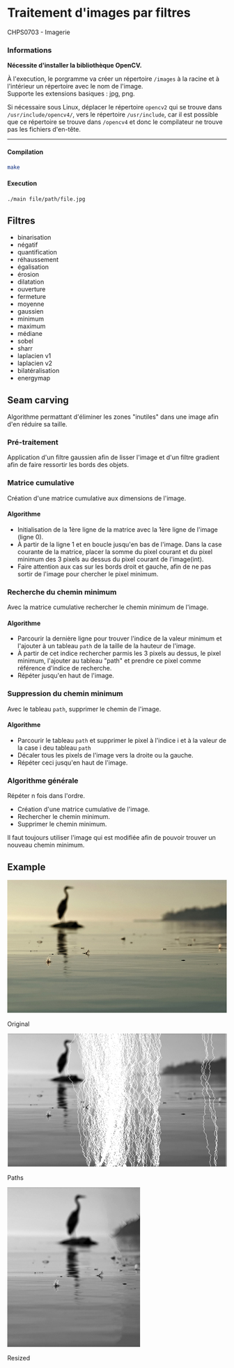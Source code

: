 # Traitement d'images par filtres
CHPS0703 - Imagerie 

### Informations
**Nécessite d'installer la bibliothèque OpenCV.**

À l'execution, le porgramme va créer un répertoire `/images` à la racine et à l'intérieur un répertoire avec le nom de l'image. <br>
Supporte les extensions basiques : jpg, png.

Si nécessaire sous Linux, déplacer le répertoire `opencv2` qui se trouve dans `/usr/include/opencv4/`, vers le répertoire `/usr/include`, car il est possible que ce répertoire se trouve dans `/opencv4` et donc le compilateur ne trouve pas les fichiers d'en-tête.

---------------
#### Compilation
```sh
make
```

#### Execution
```sh
./main file/path/file.jpg
```

## Filtres
- binarisation
- négatif
- quantification
- réhaussement
- égalisation
- érosion
- dilatation
- ouverture
- fermeture
- moyenne
- gaussien
- minimum
- maximum
- médiane
- sobel
- sharr
- laplacien v1
- laplacien v2
- bilatéralisation
- energymap

## Seam carving
Algorithme permattant d'éliminer les zones "inutiles" dans une image afin d'en réduire sa taille.

### Pré-traitement
Application d'un filtre gaussien afin de lisser l'image et d'un filtre gradient afin de faire ressortir les bords des objets.

### Matrice cumulative
Création d'une matrice cumulative aux dimensions de l'image.

#### Algorithme
- Initialisation de la 1ère ligne de la matrice avec la 1ère ligne de l'image (ligne 0).
- À partir de la ligne 1 et en boucle jusqu'en bas de l'image. Dans la case courante de la matrice, placer la somme du pixel courant et du pixel minimum des 3 pixels au dessus du pixel courant de l'image(int).
- Faire attention aux cas sur les bords droit et gauche, afin de ne pas sortir de l'image pour chercher le pixel minimum.

### Recherche du chemin minimum
Avec la matrice cumulative rechercher le chemin minimum de l'image.

#### Algorithme
- Parcourir la dernière ligne pour trouver l'indice de la valeur minimum et l'ajouter à un tableau `path` de la taille de la hauteur de l'image.
- À partir de cet indice rechercher parmis les 3 pixels au dessus, le pixel minimum, l'ajouter au tableau "path" et prendre ce pixel comme référence d'indice de recherche.
- Répéter jusqu'en haut de l'image.

### Suppression du chemin minimum
Avec le tableau `path`, supprimer le chemin de l'image.

#### Algorithme
- Parcourir le tableau `path` et supprimer le pixel à l'indice i et à la valeur de la case i deu tableau `path`
- Décaler tous les pixels de l'image vers la droite ou la gauche.
- Répéter ceci jusqu'en haut de l'image.

### Algorithme générale
Répéter n fois dans l'ordre.
- Création d'une matrice cumulative de l'image.
- Rechercher le chemin minimum.
- Supprimer le chemin minimum.

Il faut toujours utiliser l'image qui est modifiée afin de pouvoir trouver un nouveau chemin minimum.

## Example
![screenshot](Examples/oiseaux.jpg) 

Original <br>

![screenshot](Examples/seamed_cols-oiseaux.jpg)

Paths <br>

![screenshot](Examples/resized_cols-oiseaux.jpg)

Resized
